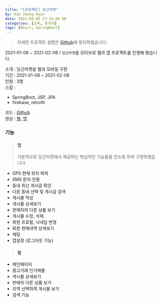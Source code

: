 ```yaml
---
title: "[프로젝트] 당근마켓"
by: Kim Jeong Hyun
date: 2021-04-08 23:32:00 KR
categories: [교육, 동의대]
tags: [React, SpringBoot]
---
```


> 자세한 프로젝트 설명은 [Github](https://github.com/jeonghyun051/daangn-web-app/tree/master/daangnapp-master/daangnapp-master)에 정리하였습니다.

2021-01-08 ~ 2021-02-08 / `당근마켓`을 모티브로 웹과 앱 프로젝트를 진행해 봤습니다.

소개 : 당근마켓을 웹과 모바일 구현  
기간 : 2021-01-08 ~ 2021-02-08  
인원 : 3명  
스킬 :

- SpringBoot, JSP, JPA
- firebase, retrofit

코드 : [Github](https://https://github.com/jeonghyun051/daangn-web-app)  
영상 : [웹](https://www.youtube.com/watch?v=pq1Kp4MuZHU), [앱](https://www.youtube.com/watch?v=chVSDKkT1_w)

### 기능

> #### 앱
>
> 기본적으로 당근마켓에서 제공하는 핵심적인 기능들을 간소화 하여 구현하였습니다.

- GPS 현재 위치 파악
- SMS 문자 인증
- 동네 최신 게시글 확인
- 다른 동네 선택 및 게시글 검색
- 게시물 작성
- 게시물 상세보기
- 판매자의 다른 상품 보기
- 게시물 수정, 삭제
- 회원 프로필, 닉네임 변경
- 회원 판매내역 상세보기
- 채팅
- 앱설정 (로그아웃 기능)

> #### 웹

- 메인페이지
- 중고거래 인기매물
- 게시물 상세보기
- 판매자 다른 상품 보기
- 지역 선택하여 게시물 보기
- 검색 기능
